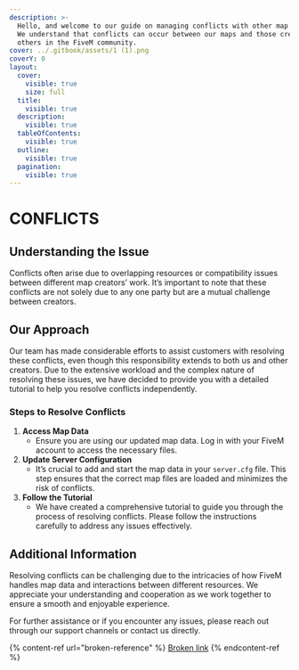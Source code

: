 ```yaml
---
description: >-
  Hello, and welcome to our guide on managing conflicts with other map creators.
  We understand that conflicts can occur between our maps and those created by
  others in the FiveM community.
cover: ../.gitbook/assets/1 (1).png
coverY: 0
layout:
  cover:
    visible: true
    size: full
  title:
    visible: true
  description:
    visible: true
  tableOfContents:
    visible: true
  outline:
    visible: true
  pagination:
    visible: true
---
```


# CONFLICTS

## Understanding the Issue

Conflicts often arise due to overlapping resources or compatibility issues between different map creators’ work. It’s important to note that these conflicts are not solely due to any one party but are a mutual challenge between creators.

## Our Approach

Our team has made considerable efforts to assist customers with resolving these conflicts, even though this responsibility extends to both us and other creators. Due to the extensive workload and the complex nature of resolving these issues, we have decided to provide you with a detailed tutorial to help you resolve conflicts independently.

### Steps to Resolve Conflicts

1. **Access Map Data**
   * Ensure you are using our updated map data. Log in with your FiveM account to access the necessary files.
2. **Update Server Configuration**
   * It’s crucial to add and start the map data in your `server.cfg` file. This step ensures that the correct map files are loaded and minimizes the risk of conflicts.
3. **Follow the Tutorial**
   * We have created a comprehensive tutorial to guide you through the process of resolving conflicts. Please follow the instructions carefully to address any issues effectively.

## Additional Information

Resolving conflicts can be challenging due to the intricacies of how FiveM handles map data and interactions between different resources. We appreciate your understanding and cooperation as we work together to ensure a smooth and enjoyable experience.

For further assistance or if you encounter any issues, please reach out through our support channels or contact us directly.



{% content-ref url="broken-reference" %}
[Broken link](broken-reference)
{% endcontent-ref %}
